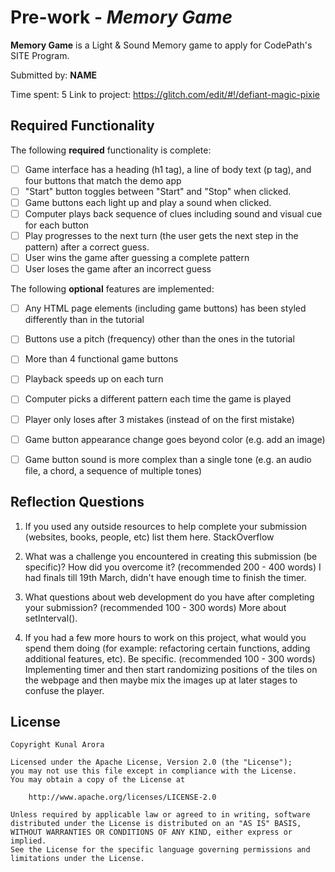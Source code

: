 # Pre-work - *Memory Game*

**Memory Game** is a Light & Sound Memory game to apply for CodePath's SITE Program. 

Submitted by: **NAME**

Time spent: 5
Link to project: https://glitch.com/edit/#!/defiant-magic-pixie

## Required Functionality

The following **required** functionality is complete:

* [ ] Game interface has a heading (h1 tag), a line of body text (p tag), and four buttons that match the demo app
* [ ] "Start" button toggles between "Start" and "Stop" when clicked. 
* [ ] Game buttons each light up and play a sound when clicked. 
* [ ] Computer plays back sequence of clues including sound and visual cue for each button
* [ ] Play progresses to the next turn (the user gets the next step in the pattern) after a correct guess. 
* [ ] User wins the game after guessing a complete pattern
* [ ] User loses the game after an incorrect guess

The following **optional** features are implemented:

* [ ] Any HTML page elements (including game buttons) has been styled differently than in the tutorial
* [ ] Buttons use a pitch (frequency) other than the ones in the tutorial
* [ ] More than 4 functional game buttons
* [ ] Playback speeds up on each turn
* [ ] Computer picks a different pattern each time the game is played
* [ ] Player only loses after 3 mistakes (instead of on the first mistake)
* [ ] Game button appearance change goes beyond color (e.g. add an image)
* [ ] Game button sound is more complex than a single tone (e.g. an audio file, a chord, a sequence of multiple tones)


## Reflection Questions
1. If you used any outside resources to help complete your submission (websites, books, people, etc) list them here. 
StackOverflow

2. What was a challenge you encountered in creating this submission (be specific)? How did you overcome it? (recommended 200 - 400 words) 
I had finals till 19th March, didn't have enough time to finish the timer.

3. What questions about web development do you have after completing your submission? (recommended 100 - 300 words) 
More about setInterval().

4. If you had a few more hours to work on this project, what would you spend them doing (for example: refactoring certain functions, adding additional features, etc). Be specific. (recommended 100 - 300 words) 
Implementing timer and then start randomizing positions of the tiles on the webpage and then maybe mix the images up at later stages to confuse the player.



## License

    Copyright Kunal Arora

    Licensed under the Apache License, Version 2.0 (the "License");
    you may not use this file except in compliance with the License.
    You may obtain a copy of the License at

        http://www.apache.org/licenses/LICENSE-2.0

    Unless required by applicable law or agreed to in writing, software
    distributed under the License is distributed on an "AS IS" BASIS,
    WITHOUT WARRANTIES OR CONDITIONS OF ANY KIND, either express or implied.
    See the License for the specific language governing permissions and
    limitations under the License.
